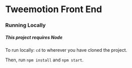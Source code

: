 
# Tweemotion Front End


### Running Locally

##### This project requires Node

To run locally:
`cd` to wherever you have cloned the project.

Then, run `npm install` and `npm start`.


